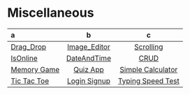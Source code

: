 # Miscellaneous
| a|b|c
| :-- |:--:| :--:|
|  [Drag_Drop](https://tahataha579.github.io/Miscellaneous/Drag%20And%20Drop/Drag_Drop.html)  |  [Image_Editor](https://tahataha579.github.io/Miscellaneous/Image_Editor/Image_Editor.html) | [Scrolling](https://tahataha579.github.io/Miscellaneous/Scrolling/scrolling.html) |
|  [IsOnline](https://tahataha579.github.io/Miscellaneous/isOnline/isOnline.html) |  [DateAndTime](https://tahataha579.github.io/Miscellaneous/DateAndTime/DateAndTime.html)|  [CRUD](https://tahataha579.github.io/Miscellaneous/CRUD/crud.html) |
|  [Memory Game](https://tahataha579.github.io/Miscellaneous/Memory%20Game/Tutorials_8.html) |  [Quiz App](https://tahataha579.github.io/Miscellaneous/Quiz%20App/Quiz_App.html) |  [Simple Calculator](https://tahataha579.github.io/Miscellaneous/Calculator/Calculator.html) |
|  [Tic Tac Toe](https://tahataha579.github.io/Miscellaneous/Tic%20Tac%20Toe/Tic_Tac_Toe.html) | [Login Signup](https://tahataha579.github.io/Miscellaneous/Login_Signup/login_signup.html) | [Typing Speed Test](https://tahataha579.github.io/Miscellaneous/Typing%20Speed%20Test/Typing_Speed_Test.html) | [Hang Man](https://tahataha579.github.io/Miscellaneous/HangMan/index.html) |[Rock Paper Scissors](https://tahataha579.github.io/Miscellaneous/Rock%20Paper%20Scissors/index.html) |  [Simple Card Game](https://tahataha579.github.io/Miscellaneous/Simple_Card_Game/index.html)
